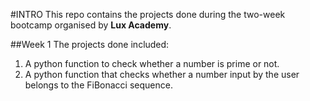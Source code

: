 #INTRO
This repo contains the projects done during the two-week bootcamp organised by **Lux Academy**.

##Week 1
The projects done included:
1. A python function to check whether a number is prime or not.
2. A python function that checks whether a number input by the user belongs to the FiBonacci sequence.